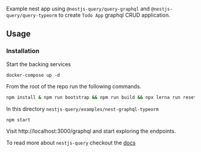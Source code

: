 Example nest app using `@nestjs-query/query-graphql` and `@nestjs-query/query-typeorm` to create `Todo App` graphql CRUD application.

## Usage

### Installation

Start the backing services

```
docker-compose up -d
```

From the root of the repo run the following commands.

```sh
npm install & npm run bootstrap && npm run build && npx lerna run reset
```

In this directory `nestjs-query/examples/nest-graphql-typeorm`

```
npm start
```

Visit http://localhost:3000/graphql and start exploring the endpoints.

To read more about `nestjs-query` checkout the [docs](http://localhost:3001/nestjs-query/docs/introduction/getting-started)


